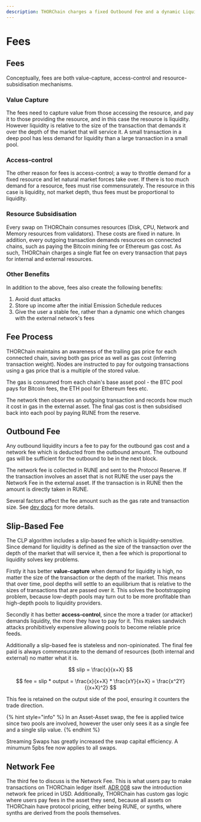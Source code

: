 ```yaml
---
description: THORChain charges a fixed Outbound Fee and a dynamic Liquidity Fee.
---
```


# Fees

## **Fees**

Conceptually, fees are both value-capture, access-control and resource-subsidisation mechanisms.

### Value Capture

The fees need to capture value from those accessing the resource, and pay it to those providing the resource, and in this case the resource is liquidity. However liquidity is relative to the size of the transaction that demands it over the depth of the market that will service it. A small transaction in a deep pool has less demand for liquidity than a large transaction in a small pool.

### Access-control

The other reason for fees is access-control; a way to throttle demand for a fixed resource and let natural market forces take over. If there is too much demand for a resource, fees must rise commensurately. The resource in this case is liquidity, not market depth, thus fees must be proportional to liquidity.

### **Resource Subsidisation**

Every swap on THORChain consumes resources (Disk, CPU, Network and Memory resources from validators). These costs are fixed in nature. In addition, every outgoing transaction demands resources on connected chains, such as paying the Bitcoin mining fee or Ethereum gas cost. As such, THORChain charges a single flat fee on every transaction that pays for internal and external resources.

### Other Benefits

In addition to the above, fees also create the following benefits:

1. Avoid dust attacks
2. Store up income after the initial Emission Schedule reduces
3. Give the user a stable fee, rather than a dynamic one which changes with the external network's fees

## Fee Process

THORChain maintains an awareness of the trailing gas price for each connected chain, saving both gas price as well as gas cost (inferring transaction weight). Nodes are instructed to pay for outgoing transactions using a gas price that is a multiple of the stored value.

The gas is consumed from each chain's base asset pool - the BTC pool pays for Bitcoin fees, the ETH pool for Ethereum fees etc.

The network then observes an outgoing transaction and records how much it cost in gas in the external asset. The final gas cost is then subsidised back into each pool by paying RUNE from the reserve.

## **Outbound Fee**

Any outbound liquidity incurs a fee to pay for the outbound gas cost and a network fee which is deducted from the outbound amount. The outbound gas will be sufficient for the outbound to be in the next block.

The network fee is collected in RUNE and sent to the Protocol Reserve. If the transaction involves an asset that is not RUNE the user pays the Network Fee in the external asset. If the transaction is in RUNE then the amount is directly taken in RUNE.

Several factors affect the fee amount such as the gas rate and transaction size. See [dev docs](https://dev.thorchain.org/concepts/fees.html#outbound-fee) for more details.

## Slip-Based Fee

The CLP algorithm includes a slip-based fee which is liquidity-sensitive. Since demand for liquidity is defined as the size of the transaction over the depth of the market that will service it, then a fee which is proportional to liquidity solves key problems.

Firstly it has better **value-capture** when demand for liquidity is high, no matter the size of the transaction or the depth of the market. This means that over time, pool depths will settle to an equilibrium that is relative to the sizes of transactions that are passed over it. This solves the bootstrapping problem, because low-depth pools may turn out to be more profitable than high-depth pools to liquidity providers.

Secondly it has better **access-control**, since the more a trader (or attacker) demands liquidity, the more they have to pay for it. This makes sandwich attacks prohibitively expensive allowing pools to become reliable price feeds.

Additionally a slip-based fee is stateless and non-opinionated. The final fee paid is always commensurate to the demand of resources (both internal and external) no matter what it is.

$$
slip = \frac{x}{x+X}
$$

$$
fee = slip * output = \frac{x}{x+X} * \frac{xY}{x+X} = \frac{x^2Y}{(x+X)^2}
$$

This fee is retained on the output side of the pool, ensuring it counters the trade direction.

{% hint style="info" %}
In an Asset-Asset swap, the fee is applied twice since two pools are involved, however the user only sees it as a single fee and a single slip value.
{% endhint %}

Streaming Swaps has greatly increased the swap capital efficiency. A minumum 5pbs fee now applies to all swaps.

## Network Fee

The third fee to discuss is the Network Fee. This is what users pay to make transactions on THORChain ledger itself. [ADR 008](https://dev.thorchain.org/architecture/adr-009-reserve-income-fee-overhaul.html) saw the introduction network fee priced in USD. Additionally, THORChain has custom gas logic where users pay fees in the asset they send, because all assets on THORChain have protocol pricing, either being RUNE, or synths, where synths are derived from the pools themselves.
